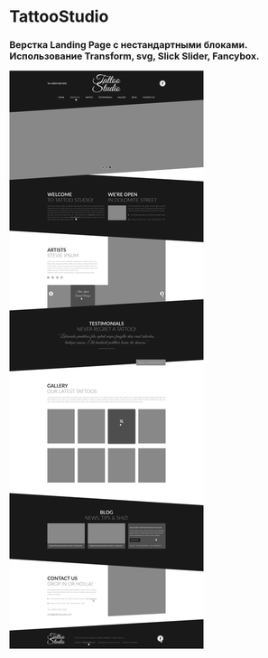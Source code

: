 # TattooStudio
### Верстка Landing Page с нестандартными блоками. Использование Transform, svg, Slick Slider, Fancybox.
![Tattoo Studio Full](https://github.com/SergKozyrev/TattooStudio/raw/master/images/tattoo.jpg)
